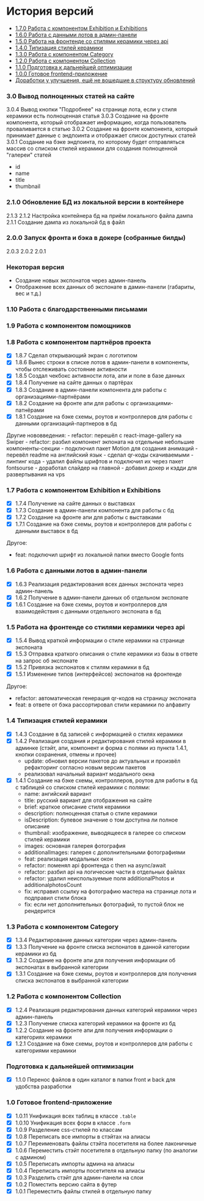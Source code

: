 История версий
============

* [1.7.0 Работа с компонентом Exhibition и Exhibitions](#170)
* [1.6.0 Работа с данными лотов в админ-панели](#160)
* [1.5.0 Работа на фронтенде со стилями керамики через api](#150)
* [1.4.0 Типизация стилей керамики](#140)
* [1.3.0 Работа с компонентом Category](#130)
* [1.2.0 Работа с компонентом Collection](#120)
* [1.1.0 Подготовка к дальнейшей оптимизации](#110)
* [1.0.0 Готовое frontend-приложение](#100)
* [Доработки у улучшения, ещё не вошедшие в структуру обновлений](#backlog)

### 3.0 Вывод полноценных статей на сайте <a name="130"></a>

3.0.4 Вывод кнопки "Подробнее" на странице лота, если у стиля керамики есть полноценная статья
3.0.3 Создание на фронте компонента, который отображает информацию, когда пользователь проваливается в статью
3.0.2 Создание на фронте компонента, который принимает данные с эндпоинта и отображает список доступных статей
3.0.1 Создание на бэке эндпоинта, по которому будет отправляться массив со списком стилей керамики для создания полноценной "галереи" статей
- id
- name
- title
- thumbnail

### 2.1.0 Обновление БД из локальной версии в контейнере <a name="210"></a>

2.1.3
2.1.2 Настройка контейнера бд на приём локального файла дампа
2.1.1 Создание дампа из локальной бд в файл

### 2.0.0 Запуск фронта и бэка в докере (собранные билды) <a name="200"></a>

2.0.3
2.0.2
2.0.1

### Некоторая версия

- Создание новых экспонатов через админ-панель
- Отображение всех данных об экспонате в дамин-панели (габариты, вес и т.д.)

### 1.10 Работа с благодарственными письмами

### 1.9 Работа с компонентом помощников

### 1.8 Работа с компонентом партнёров проекта

- [x] 1.8.7 Сделал открывающий экран с логотипом
- [x] 1.8.6 Вынес строки в списке лотов в админ-панели в компоненты, чтобы отслеживать состояние активности
- [x] 1.8.5 Создал чекбокс активности лота, апи и поле в базе данных
- [x] 1.8.4 Получение на сайте данных о партёрах
- [x] 1.8.3 Создание в админ-панели компонента для работы с организациями-партнёрами
- [x] 1.8.2 Создание на фронте апи для работы с организациями-патнёрами
- [x] 1.8.1 Создание на бэке схемы, роутов и контроллеров для работы с данными организаций-партнеров в бд

Другие нововведения:
    - refactor: перешёл с react-image-gallery на Swiper
    - refactor: разбил компонент экпоната на отдельные небольшие компоненты-секции
    - подключил пакет Motion для создания анимаций
    - перевёл readme на английский язык
    - сделал qr-коды скачиваемыми
    - линтинг кода
    - удалил файлы шрифтов и подключил их через пакет fontsourse
    - доработал слайдер на главной
    - добавил докер и кэдди для развертывания на vps

### 1.7 Работа с компонентом Exhibition и Exhibitions<a name="170"></a>

- [x] 1.7.4 Получение на сайте данных о выставках
- [x] 1.7.3 Создание в админ-панели компонента для работы с бд
- [x] 1.7.2 Создание на фронте апи для работы с выставками
- [x] 1.7.1 Создание на бэке схемы, роутов и контроллеров для работы с данными выставок в бд

Другое:
- feat: подключил шрифт из локальной папки вместо Google fonts

### 1.6 Работа с данными лотов в админ-панели <a name="160"></a>

- [x] 1.6.3 Реализация редактирования всех данных экспоната через админ-панель
- [x] 1.6.2 Получение в админ-панели данных об отдельном экспонате
- [x] 1.6.1 Создание на бэке схемы, роутов и контроллеров для взаимодействия с данными отдельного экспоната в бд

### 1.5 Работа на фронтенде со стилями керамики через api <a name="150"></a>

- [x] 1.5.4 Вывод краткой информации о стиле керамики на странице экспоната
- [x] 1.5.3 Отправка краткого описания о стиле керамики из базы в ответе на запрос об экспонате
- [x] 1.5.2 Привязка экспонатов к стилям керамики в бд
- [x] 1.5.1 Изменение типов (интерфейсов) экспонатов на фронтенде

Другое:
- refactor: автоматическая генерация qr-кодов на страницу экспоната
- feat: в ответе от бэка рассортировал стили керамики по алфавиту

### 1.4 Типизация стилей керамики <a name="140"></a>

- [x] 1.4.3 Создание в бд записей с информацией о стилях керамики
- [x] 1.4.2 Реализация создания и редактирования стилей керамики в админке (стэйт, апи, компонент и форма с полями из пункта 1.4.1, кнопки сохранения, отмены и прочее)
    - update: обновил версии пакетов до актуальных и произвёл рефакторинг согласно новым версим пакетов
    - реализовал начальный вариант модального окна
- [x] 1.4.1 Создание на бэке схемы, контроллеров, роутов для работы в бд с таблицей со списком стилей керамики с полями:
    - name: ангийский вариант
    - title: русский вариант для отображения на сайте
    - brief: краткое описание стиля керамики
    - description: полноценная статья о стиле керамики
    - isDescription: булевое значение о том доступна ли полное описание
    - thumbnail: изображение, выводящееся в галерее со списком стилей керамики
    - images: основная галерея фотография
    - additionalImages: галерея с дополнительными фотографиями
    - feat: реализация модальных окон
    - refactor: поменял api фронтенда с then на async/await 
    - refactor: разбил api на логические части в отдельных файлах
    - refactor: удалил неиспользуемые поля additionalPhotos и additionalphotosCount
    - fix: исправил ссылку на фотографию мастера на странице лота и подправил стили блока
    - fix: если нет дополнительных фотографий, то пустой блок не рендерится

### 1.3 Работа с компонентом Category <a name="130"></a>

- [x] 1.3.4 Редактирование данных категории через админ-панель
- [x] 1.3.3 Получение на фронте списка экспонатов в данной категории керамики из бд
- [x] 1.3.2 Создание на фронте апи для получения информации об экспонатах в выбранной категории
- [x] 1.3.1 Создание на бэке схемы, роутов и контроллеров для получения списка экспонатов в выбранной категории

### 1.2 Работа с компонентом Collection <a name="120"></a>

- [x] 1.2.4 Реализация редактирования данных категорий керамики через админ-панель
- [x] 1.2.3 Получение списка категорий керамики на фронте из бд
- [x] 1.2.2 Создание на фронте апи для получения информации о категориях керамики
- [x] 1.2.1 Создание на бэке схемы, роутов и контроллеров для работы с категориями керамики

### Подготовка к дальнейшей оптимизации <a name="110"></a>

- [x] 1.1.0 Перенос файлов в один каталог в папки front и back для удобства разработки

### 1.0 Готовое frontend-приложение <a name="100"></a>

- [x] 1.0.11 Унификация всех таблиц в классе `.table`
- [x] 1.0.10 Унификация всех форм в классе `.form`
- [x] 1.0.9 Разделение css-стилей по классам
- [x] 1.0.8 Переписать все импорты в стэйтах на алиасы
- [x] 1.0.7 Переименовать файлы стэйта посетителя на более лаконичные
- [x] 1.0.6 Переместить стэйт посетителя в отдельную папку (по аналогии с админом)
- [x] 1.0.5 Переписать импорты админа на алиасы
- [x] 1.0.4 Переписать импорты посетителя на алиасы
- [x] 1.0.3 Разделить стэйт для админ-панели на слои
- [x] 1.0.2 Поместить версию сайта в футер
- [x] 1.0.1 Переместить файлы стилей в отдельную папку
